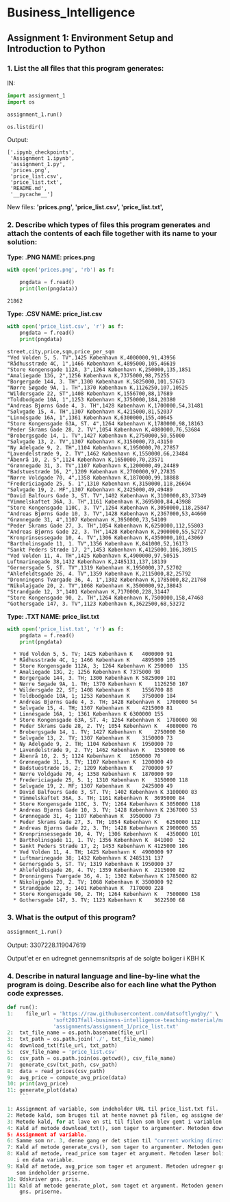 # Business_Intelligence
## Assignment 1: Environment Setup and Introduction to Python


### 1. List the all files that this program generates:
IN:
```python
import assignment_1
import os

assignment_1.run()

os.listdir()
```

Output:

    ['.ipynb_checkpoints',
     'Assignment 1.ipynb',
     'assignment_1.py',
     'prices.png',
     'price_list.csv',
     'price_list.txt',
     'README.md',
     '__pycache__']

New files: **'prices.png',
     'price_list.csv',
     'price_list.txt',**


### 2. Describe which types of files this program generates and attach the contents of each file together with its name to your solution:

**Type: .PNG
NAME: prices.png**

```python
with open('prices.png', 'rb') as f:
        
    pngdata = f.read()
    print(len(pngdata))
```
    21862
    
   
**Type: .CSV
NAME: price_list.csv**

```python
with open('price_list.csv', 'r') as f:
    pngdata = f.read()
    print(pngdata)
```

    street,city,price,sqm,price_per_sqm
    "Ved Volden 5, 5. TV",1425 København K,4000000,91,43956
    "Rådhusstræde 4C, 1",1466 København K,4895000,105,46619
    "Store Kongensgade 112A, 3",1264 København K,250000,135,1851
    "Amaliegade 13G, 2",1256 København K,7375000,98,75255
    "Borgergade 144, 3. TH",1300 København K,5825000,101,57673
    "Nørre Søgade 9A, 1. TH",1370 København K,1126250,107,10525
    "Wildersgade 22, ST",1408 København K,1556700,88,17689
    "Toldbodgade 10A, 1",1253 København K,3750000,184,20380
    "Andreas Bjørns Gade 4, 3. TH",1428 København K,1700000,54,31481
    "Sølvgade 15, 4. TH",1307 København K,4215000,81,52037
    "Linnésgade 16A, 1",1361 København K,6300000,155,40645
    "Store Kongensgade 63A, ST. 4",1264 København K,1780000,98,18163
    "Peder Skrams Gade 28, 2. TV",1054 København K,4080000,76,53684
    "Brobergsgade 14, 1. TV",1427 København K,2750000,50,55000
    "Sølvgade 13, 2. TV",1307 København K,3150000,73,43150
    "Ny Adelgade 9, 2. TH",1104 København K,1950000,70,27857
    "Lavendelstræde 9, 2. TV",1462 København K,1550000,66,23484
    "Åbenrå 10, 2. 5",1124 København K,1650000,70,23571
    "Grønnegade 31, 3. TV",1107 København K,1200000,49,24489
    "Badstuestræde 16, 2",1209 København K,2700000,97,27835
    "Nørre Voldgade 70, 4",1358 København K,1870000,99,18888
    "Fredericiagade 25, 5. 1",1310 København K,3150000,118,26694
    "Sølvgade 19, 2. MF",1307 København K,2425000,49,49489
    "David Balfours Gade 3, ST. TV",1402 København K,3100000,83,37349
    "Vimmelskaftet 36A, 3. TH",1161 København K,3695000,84,43988
    "Store Kongensgade 110C, 3. TV",1264 København K,3050000,118,25847
    "Andreas Bjørns Gade 10, 3. TV",1428 København K,2367000,53,44660
    "Grønnegade 31, 4",1107 København K,3950000,73,54109
    "Peder Skrams Gade 27, 3. TH",1054 København K,6250000,112,55803
    "Andreas Bjørns Gade 22, 3. TH",1428 København K,2900000,55,52727
    "Kronprinsessegade 10, 4. TV",1306 København K,4350000,101,43069
    "Bartholinsgade 11, 1. TV",1356 København K,841000,52,16173
    "Sankt Peders Stræde 17, 2",1453 København K,4125000,106,38915
    "Ved Volden 11, 4. TH",1425 København K,4900000,97,50515
    Luftmarinegade 38,1432 København K,2485131,137,18139
    "Gernersgade 5, ST. TV",1319 København K,1950000,37,52702
    "Ahlefeldtsgade 26, 4. TV",1359 København K,2115000,82,25792
    "Dronningens Tværgade 36, 4. 1",1302 København K,1785000,82,21768
    "Nikolajgade 20, 2. TV",1068 København K,3500000,92,38043
    "Strandgade 12, 3",1401 København K,7170000,228,31447
    "Store Kongensgade 90, 2. TH",1264 København K,7500000,158,47468
    "Gothersgade 147, 3. TV",1123 København K,3622500,68,53272
    

**Type: .TXT
NAME: price_list.txt**

```python
with open('price_list.txt', 'r') as f:
    pngdata = f.read()
    print(pngdata)
```

      * Ved Volden 5, 5. TV; 1425 København K	4000000	91
      * Rådhusstræde 4C, 1; 1466 København K	4895000	105
      * Store Kongensgade 112A, 3; 1264 København K	250000	135
      * Amaliegade 13G, 2; 1256 København K	7375000	98
      * Borgergade 144, 3. TH; 1300 København K	5825000	101
      * Nørre Søgade 9A, 1. TH; 1370 København K	1126250	107
      * Wildersgade 22, ST; 1408 København K	1556700	88
      * Toldbodgade 10A, 1; 1253 København K	3750000	184
      * Andreas Bjørns Gade 4, 3. TH; 1428 København K	1700000	54
      * Sølvgade 15, 4. TH; 1307 København K	4215000	81
      * Linnésgade 16A, 1; 1361 København K	6300000	155
      * Store Kongensgade 63A, ST. 4; 1264 København K	1780000	98
      * Peder Skrams Gade 28, 2. TV; 1054 København K	4080000	76
      * Brobergsgade 14, 1. TV; 1427 København K	2750000	50
      * Sølvgade 13, 2. TV; 1307 København K	3150000	73
      * Ny Adelgade 9, 2. TH; 1104 København K	1950000	70
      * Lavendelstræde 9, 2. TV; 1462 København K	1550000	66
      * Åbenrå 10, 2. 5; 1124 København K	1650000	70
      * Grønnegade 31, 3. TV; 1107 København K	1200000	49
      * Badstuestræde 16, 2; 1209 København K	2700000	97
      * Nørre Voldgade 70, 4; 1358 København K	1870000	99
      * Fredericiagade 25, 5. 1; 1310 København K	3150000	118
      * Sølvgade 19, 2. MF; 1307 København K	2425000	49
      * David Balfours Gade 3, ST. TV; 1402 København K	3100000	83
      * Vimmelskaftet 36A, 3. TH; 1161 København K	3695000	84
      * Store Kongensgade 110C, 3. TV; 1264 København K	3050000	118
      * Andreas Bjørns Gade 10, 3. TV; 1428 København K	2367000	53
      * Grønnegade 31, 4; 1107 København K	3950000	73
      * Peder Skrams Gade 27, 3. TH; 1054 København K	6250000	112
      * Andreas Bjørns Gade 22, 3. TH; 1428 København K	2900000	55
      * Kronprinsessegade 10, 4. TV; 1306 København K	4350000	101
      * Bartholinsgade 11, 1. TV; 1356 København K	841000	52
      * Sankt Peders Stræde 17, 2; 1453 København K	4125000	106
      * Ved Volden 11, 4. TH; 1425 København K	4900000	97
      * Luftmarinegade 38; 1432 København K	2485131	137
      * Gernersgade 5, ST. TV; 1319 København K	1950000	37
      * Ahlefeldtsgade 26, 4. TV; 1359 København K	2115000	82
      * Dronningens Tværgade 36, 4. 1; 1302 København K	1785000	82
      * Nikolajgade 20, 2. TV; 1068 København K	3500000	92
      * Strandgade 12, 3; 1401 København K	7170000	228
      * Store Kongensgade 90, 2. TH; 1264 København K	7500000	158
      * Gothersgade 147, 3. TV; 1123 København K	3622500	68
    


### 3. What is the output of this program?


```python
assignment_1.run()
```
Output:
    3307228.119047619
    
<p>Output'et er en udregnet gennemsnitspris af de solgte boliger i KBH K</p>


### 4. Describe in natural language and line-by-line what the program is doing. Describe also for each line what the Python code expresses.

```python
def run():
1:    file_url = 'https://raw.githubusercontent.com/datsoftlyngby/' \
               'soft2017fall-business-intelligence-teaching-material/master/' \
               'assignments/assignment_1/price_list.txt'
2:  txt_file_name = os.path.basename(file_url)
3:  txt_path = os.path.join('./', txt_file_name)
4:  download_txt(file_url, txt_path)
5:  csv_file_name = 'price_list.csv'
6:  csv_path = os.path.join(os.getcwd(), csv_file_name)
7:  generate_csv(txt_path, csv_path)
8:  data = read_prices(csv_path)
9:  avg_price = compute_avg_price(data)
10: print(avg_price)
11: generate_plot(data)
    ```

1: Assignment af variable, som indeholder URL til price_list.txt fil.
2: Metode kald, som bruges til at hente navnet på filen, og assigne det i en variable.
3: Metode kald, for at lave en sti til filen som blev gemt i variablen. Dette bliver assignet til en ny variable.
4: Kald af metode download_txt(), som tager to argumenter. Metoden downloader filen fra url'en og gemmer den i stien.
5: Assignment af variable.
6: Samme som nr. 3, denne gang er det stien til "current working directory", og navnet på csv. filen.
7: Kald af metode generate_cvs(), som tager to argumenter. Metoden genere en csv fil dannet af indholdet af txt filen.
8: Kald af metode, read_price som tager et argument. Metoden læser boligpriserne fra csv filen og assigner dem
   i en data variable.
9: Kald af metode, avg_price som tager et argument. Metoden udregner gns. pris ved hjælp af data variablen,
   som indeholder priserne.
10: Udskriver gns. pris.
11: Kald af metode generate_plot, som taget et argument. Metoden genere en png fil som bruges til graf over
    gns. priserne.



